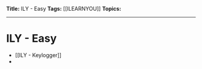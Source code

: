 **Title:** ILY - Easy
**Tags:** [[ILEARNYOU]]
**Topics:** 

---
# ILY - Easy
- [[ILY - Keylogger]]
- 